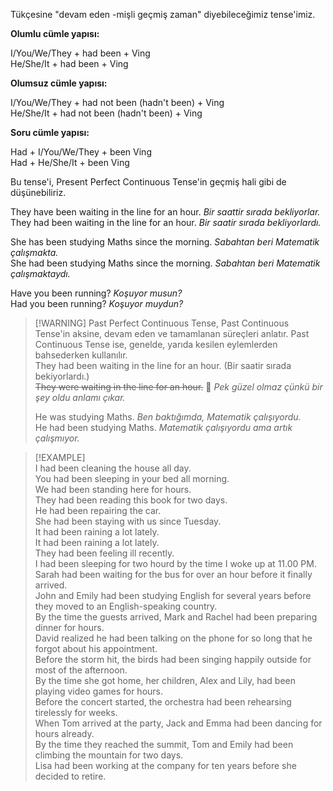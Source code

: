 Tükçesine "devam eden -mişli geçmiş zaman" diyebileceğimiz tense'imiz.  

**Olumlu cümle yapısı:**  

I/You/We/They + had been + Ving  
He/She/It + had been + Ving  

**Olumsuz cümle yapısı:**  

I/You/We/They + had not been (hadn't been) + Ving  
He/She/It + had not been (hadn't been) + Ving  

**Soru cümle yapısı:**  

Had + I/You/We/They + been Ving  
Had + He/She/It + been Ving  

Bu tense'i, Present Perfect Continuous Tense'in geçmiş hali gibi de düşünebiliriz.  

They have been waiting in the line for an hour. *Bir saattir sırada bekliyorlar.*  
They had been waiting in the line for an hour. *Bir saatir sırada bekliyorlardı.*  

She has been studying Maths since the morning. *Sabahtan beri Matematik çalışmakta.*  
She had been studying Maths since the morning. *Sabahtan beri Matematik çalışmaktaydı.*  

Have you been running? *Koşuyor musun?*  
Had you been running? *Koşuyor muydun?*  

> [!WARNING] Past Perfect Continuous Tense, Past Continuous Tense'in aksine, devam eden ve tamamlanan süreçleri anlatır. Past Continuous Tense ise, genelde, yarıda kesilen eylemlerden bahsederken kullanılır.  
> They had been waiting in the line for an hour. (Bir saatir sırada bekiyorlardı.)  
> ~~They were waiting in the line for an hour.~~ 🚫  *Pek güzel olmaz çünkü bir şey oldu anlamı çıkar.*  
>  
> He was studying Maths. *Ben baktığımda, Matematik çalışıyordu.*  
> He had been studying Maths. *Matematik çalışıyordu ama artık çalışmıyor.*  

> [!EXAMPLE]  
> I had been cleaning the house all day.  
> You had been sleeping in your bed all morning.  
> We had been standing here for hours.  
> They had been reading this book for two days.  
> He had been repairing the car.  
> She had been staying with us since Tuesday.  
> It had been raining a lot lately.  
> It had been raining a lot lately.  
> They had been feeling ill recently.  
> I had been sleeping for two hourd by the time I woke up at 11.00 PM.  
> Sarah had been waiting for the bus for over an hour before it finally arrived.  
> John and Emily had been studying English for several years before they moved to an English-speaking country.  
> By the time the guests arrived, Mark and Rachel had been preparing dinner for hours.  
> David realized he had been talking on the phone for so long that he forgot about his appointment.  
> Before the storm hit, the birds had been singing happily outside for most of the afternoon.  
> By the time she got home, her children, Alex and Lily, had been playing video games for hours.  
> Before the concert started, the orchestra had been rehearsing tirelessly for weeks.  
> When Tom arrived at the party, Jack and Emma had been dancing for hours already.  
> By the time they reached the summit, Tom and Emily had been climbing the mountain for two days.  
> Lisa had been working at the company for ten years before she decided to retire.  